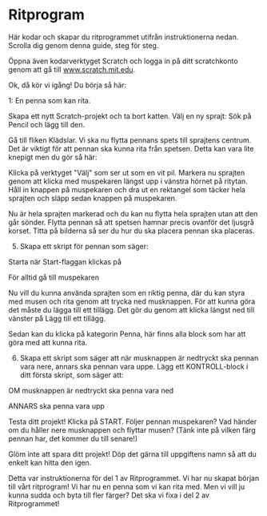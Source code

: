 # Ritprogram

Här kodar och skapar du ritprogrammet utifrån instruktionerna nedan. Scrolla dig genom denna guide, steg för steg.  

Öppna även kodarverktyget Scratch och logga in på ditt scratchkonto genom att gå till www.scratch.mit.edu.  

 Ok, då kör vi igång! Du börja så här:  

1: En penna som kan rita.  

Skapa ett nytt Scratch-projekt och ta bort katten. Välj en ny sprajt: Sök på Pencil och lägg till den. 
 

 

Gå till fliken Klädslar. Vi ska nu flytta pennans spets till sprajtens centrum. Det är viktigt för att pennan ska kunna rita från spetsen. Detta kan vara lite knepigt men du gör så här: 
 
 

Klicka på verktyget "Välj" som ser ut som en vit pil. Markera nu sprajten genom att klicka med muspekaren längst upp i vänstra hörnet på ritytan. Håll in knappen på muspekaren och dra ut en rektangel som täcker hela sprajten och släpp sedan knappen på muspekaren. 

 

Nu är hela sprajten markerad och du kan nu flytta hela sprajten utan att den går sönder. Flytta pennan så att spetsen hamnar precis ovanför det ljusgrå korset. Titta på bilderna så ser du hur du ska placera pennan ska placeras.  

5. Skapa ett skript för pennan som säger:  

Starta när Start-flaggan klickas på  

För alltid gå till muspekaren  

  

Nu vill du kunna använda sprajten som en riktig penna, där du kan styra med musen och rita genom att trycka ned musknappen. För att kunna göra det måste du lägga till ett tillägg. Det gör du genom att klicka längst ned till vänster på Lägg till ett tillägg.  

Sedan kan du klicka på kategorin Penna, här finns alla block som har att göra med att kunna rita.  

6. Skapa ett skript som säger att när musknappen är nedtryckt ska pennan vara nere, annars ska pennan vara uppe. Lägg ett KONTROLL-block i ditt första skript, som säger att:  

OM musknappen är nedtryckt ska penna vara ned  

ANNARS ska penna vara upp 
 

   

Testa ditt projekt! Klicka på START. Följer pennan muspekaren? Vad händer om du håller nere musknappen och flyttar musen? (Tänk inte på vilken färg pennan har, det kommer du till senare!) 

Glöm inte att spara ditt projekt! Döp det gärna till uppgiftens namn så att du enkelt kan hitta den igen. 
 
Detta var instruktionerna för del 1 av Ritprogrammet. Vi har nu skapat början till vårt ritprogram! Vi har nu en penna som vi kan rita med. Men vi vill ju kunna sudda och byta till fler färger? Det ska vi fixa i del 2 av Ritprogrammet! 
